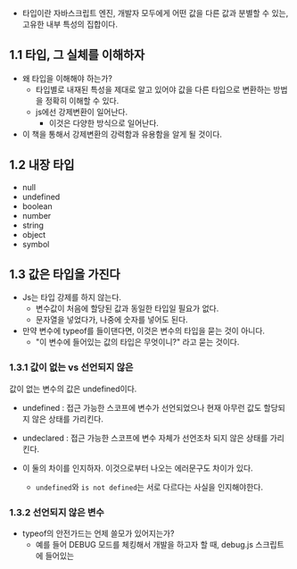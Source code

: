 - 타입이란 자바스크립트 엔진, 개발자 모두에게 어떤 값을 다른 값과 분별할 수 있는, 고유한 내부 특성의 집합이다. 


## 1.1 타입, 그 실체를 이해하자 

- 왜 타입을 이해해야 하는가? 
	- 타입별로 내재된 특성을 제대로 알고 있어야 값을 다른 타입으로 변환하는 방법을 정확히 이해할 수 있다. 
	- js에선 강제변환이 일어난다. 
		- 이것은 다양한 방식으로 일어난다. 
- 이 책을 통해서  강제변환의 강력함과 유용함을 알게 될 것이다. 


## 1.2 내장 타입 

- null 
- undefined 
- boolean
- number
- string
- object
- symbol 


## 1.3 값은 타입을 가진다 

- Js는 타입 강제를 하지 않는다. 
	- 변수값이 처음에 할당된 값과 동일한 타입일 필요가 없다. 
	- 문자열을 넣었다가, 나중에 숫자를 넣어도 된다. 
- 만약 변수에 typeof를 들이댄다면, 이것은 변수의 타입을 묻는 것이 아니다. 
	- "이 변수에 들어있는 값의 타입은 무엇이니?" 라고 묻는 것이다. 


### 1.3.1 값이 없는 vs 선언되지 않은 

값이 없는 변수의 값은 undefined이다. 

- undefined : 접근 가능한 스코프에 변수가 선언되었으나 현재 아무런 값도 할당되지 않은 상태를 가리킨다. 
- undeclared : 접근 가능한 스코프에 변수 자체가 선언조차 되지 않은 상태를 가리킨다. 

- 이 둘의 차이를 인지하자. 이것으로부터 나오는 에러문구도 차이가 있다. 
	- `undefined`와 `is not defined`는 서로 다르다는 사실을 인지해야한다. 

### 1.3.2 선언되지 않은 변수 

- typeof의 안전가드는 언제 쓸모가 있어지는가? 
	- 예를 들어 DEBUG 모드를 체킹해서 개발을 하고자 할 때, debug.js 스크립트에 들어있는 